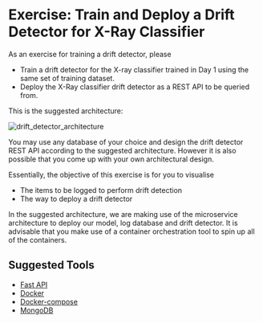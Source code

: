 # Exercise: Train and Deploy a Drift Detector for X-Ray Classifier

As an exercise for training a drift detector, please 
- Train a drift detector for the X-ray classifier trained in Day 1 using the same set of training dataset.
-  Deploy the X-Ray classifier drift detector as a REST API to be queried from.

This is the suggested architecture:

![drift_detector_architecture](https://user-images.githubusercontent.com/53246500/125327367-9ecf5a00-e375-11eb-9c1d-ae4b20fde1be.png)

You may use any database of your choice and design the drift detector REST API according to the suggested architecture. However it is also possible that you come up with your own architectural design. 

Essentially, the objective of this exercise is for you to visualise 
- The items to be logged to perform drift detection
- The way to deploy a drift detector

In the suggested architecture, we are making use of the microservice architecture to deploy our model, log database and drift detector. It is advisable that you make use of a container orchestration tool to spin up all of the containers. 

## Suggested Tools
- [Fast API](https://fastapi.tiangolo.com/)
- [Docker](https://docs.docker.com/)
- [Docker-compose](https://docs.docker.com/compose/)
- [MongoDB](https://www.mongodb.com/)
